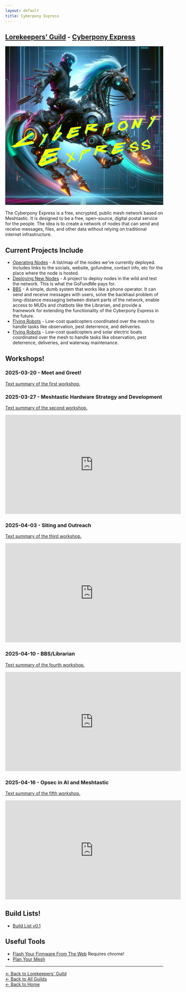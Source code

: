 ```yaml
---
layout: default
title: Cyberpony Express
---
```


## [Lorekeepers' Guild](/guilds/lorekeepers/) - [Cyberpony Express](/guilds/lorekeepers/cyberpony-express/)

<img src="/assets/images/cyberpony-express.jpg" alt="The Cyberpony Express" class="photo">

The Cyberpony Express is a free, encrypted, public mesh network based on Meshtastic. It is designed to be a free, open-source, digital postal service for the people. The idea is to create a network of nodes that can send and receive messages, files, and other data without relying on traditional internet infrastructure.


## Current Projects Include

- [Operating Nodes](/guilds/lorekeepers/cyberpony-express/nodes/) - A list/map of the nodes we've currently deployed. Includes links to the socials, website, gofundme, contact info, etc for the place where the node is hosted.
- [Deploying New Nodes](https://forms.gle/UZgQiUNzm8q1dmNfA) - A project to deploy nodes in the wild and test the network. This is what the GoFundMe pays for.
- [BBS](/guilds/lorekeepers/cyberpony-express/bbs/) - A simple, dumb system that works like a phone operator. It can send and receive messages with users, solve the backhaul problem of long-distance messaging between distant parts of the network, enable access to MUDs and chatbots like the Librarian, and provide a framework for extending the functionality of the Cyberpony Express in the future.
- [Flying Robots](/guilds/lorekeepers/cyberpony-express/flying-robots/) - Low-cost quadcopters coordinated over the mesh to handle tasks like observation, pest deterrence, and deliveries.
 - [Flying Robots](/guilds/lorekeepers/cyberpony-express/flying-robots/) - Low-cost quadcopters and solar electric boats coordinated over the mesh to handle tasks like observation, pest deterrence, deliveries, and waterway maintenance.

## Workshops!

### 2025-03-20 - Meet and Greet!

[Text summary of the first workshop.](/blog/2025-03-19/) 


### 2025-03-27 - Meshtastic Hardware Strategy and Development 

[Text summary of the second workshop.](/blog/2025-03-27-meshtastic-hardware-strategy-development/)  

<iframe width="560" height="315" src="https://www.youtube.com/embed/1Sw1WCDngTA?si=2bLo_iF1MKjQO0kG" title="YouTube video player" frameborder="0" allow="accelerometer; autoplay; clipboard-write; encrypted-media; gyroscope; picture-in-picture; web-share" referrerpolicy="strict-origin-when-cross-origin" allowfullscreen></iframe>


### 2025-04-03 - Siting and Outreach

[Text summary of the third workshop.](/blog/2025-04-03/)

<iframe width="560" height="315" src="https://www.youtube.com/embed/zCB9deVyMq8?si=g343O4FyGhktcBZY" title="YouTube video player" frameborder="0" allow="accelerometer; autoplay; clipboard-write; encrypted-media; gyroscope; picture-in-picture; web-share" referrerpolicy="strict-origin-when-cross-origin" allowfullscreen></iframe>


### 2025-04-10 - BBS/Librarian

[Text summary of the fourth workshop.](https://highdesertinstitute.org/guilds/lorekeepers/cyberpony-express/bbs/)

<iframe width="560" height="315" src="https://www.youtube.com/embed/3gRCj5V-8wc?si=x9lYCh9Qg6KwmHE5" title="YouTube video player" frameborder="0" allow="accelerometer; autoplay; clipboard-write; encrypted-media; gyroscope; picture-in-picture; web-share" referrerpolicy="strict-origin-when-cross-origin" allowfullscreen></iframe>


### 2025-04-16 - Opsec in AI and Meshtastic

[Text summary of the fifth workshop.](https://highdesertinstitute.org/blog/2025-04-16-opsec-ai-meshtastic/)

<iframe width="560" height="315" src="https://www.youtube.com/embed/z5k--VjGQjA?si=V5tZ3E881doqj-zA" title="YouTube video player" frameborder="0" allow="accelerometer; autoplay; clipboard-write; encrypted-media; gyroscope; picture-in-picture; web-share" referrerpolicy="strict-origin-when-cross-origin" allowfullscreen></iframe>


## Build Lists!

- [Build List v0.1](/guilds/lorekeepers/cyberpony-express/build-list-v0.1)


## Useful Tools

- [Flash Your Firmware From The Web](https://flasher.meshtastic.org/) Requires chrome!
- [Plan Your Mesh](https://site.meshtastic.org/)


---

[← Back to Lorekeepers' Guild](/guilds/lorekeepers)  
[← Back to All Guilds](/guilds/)  
[← Back to Home](/)
